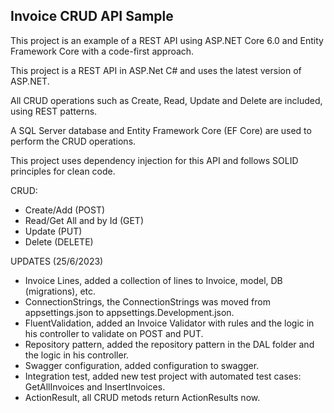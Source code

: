 ## Invoice CRUD API Sample

This project is an example of a REST API using ASP.NET Core 6.0 and Entity Framework Core with a code-first approach.

This project is a REST API in ASP.Net C# and uses the latest version of ASP.NET.

All CRUD operations such as Create, Read, Update and Delete are included, using REST patterns.

A SQL Server database and Entity Framework Core (EF Core) are used to perform the CRUD operations.

This project uses dependency injection for this API and follows SOLID principles for clean code.

CRUD:

+ Create/Add (POST)
+ Read/Get All and by Id (GET)
+ Update (PUT)
+ Delete (DELETE)



UPDATES (25/6/2023)
+ Invoice Lines, added a collection of lines to Invoice, model, DB (migrations), etc.
+ ConnectionStrings, the ConnectionStrings was moved from appsettings.json to appsettings.Development.json.
+ FluentValidation, added an Invoice Validator with rules and the logic in his controller to validate on POST and PUT.
+ Repository pattern, added the repository pattern in the DAL folder and the logic in his controller.
+ Swagger configuration, added configuration to swagger.
+ Integration test, added new test project with automated test cases: GetAllInvoices and InsertInvoices.
+ ActionResult, all CRUD metods return ActionResults now.
